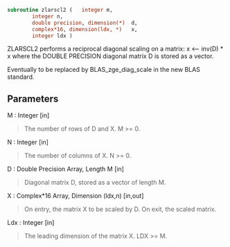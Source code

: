 ```fortran
subroutine zlarscl2	(	integer	m,
		integer	n,
		double precision, dimension(*)	d,
		complex*16, dimension(ldx, *)	x,
		integer	ldx )
```

 ZLARSCL2 performs a reciprocal diagonal scaling on a matrix:
   x <-- inv(D) * x
 where the DOUBLE PRECISION diagonal matrix D is stored as a vector.

 Eventually to be replaced by BLAS_zge_diag_scale in the new BLAS
 standard.

## Parameters
M : Integer [in]
> The number of rows of D and X. M >= 0.

N : Integer [in]
> The number of columns of X. N >= 0.

D : Double Precision Array, Length M [in]
> Diagonal matrix D, stored as a vector of length M.

X : Complex*16 Array, Dimension (ldx,n) [in,out]
> On entry, the matrix X to be scaled by D.
> On exit, the scaled matrix.

Ldx : Integer [in]
> The leading dimension of the matrix X. LDX >= M.

